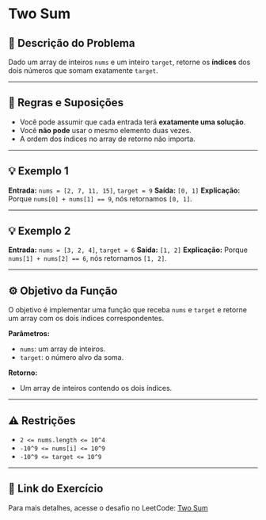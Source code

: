# Two Sum

## 📝 Descrição do Problema

Dado um array de inteiros `nums` e um inteiro `target`, retorne os **índices** dos dois números que somam exatamente `target`.

---

## 📌 Regras e Suposições

* Você pode assumir que cada entrada terá **exatamente uma solução**.
* Você **não pode** usar o mesmo elemento duas vezes.
* A ordem dos índices no array de retorno não importa.

---

## 💡 Exemplo 1

**Entrada:** `nums = [2, 7, 11, 15]`, `target = 9`
**Saída:** `[0, 1]`
**Explicação:** Porque `nums[0] + nums[1] == 9`, nós retornamos `[0, 1]`.

---

## 💡 Exemplo 2

**Entrada:** `nums = [3, 2, 4]`, `target = 6`
**Saída:** `[1, 2]`
**Explicação:** Porque `nums[1] + nums[2] == 6`, nós retornamos `[1, 2]`.

---

## ⚙️ Objetivo da Função

O objetivo é implementar uma função que receba `nums` e `target` e retorne um array com os dois índices correspondentes.

**Parâmetros:**
* `nums`: um array de inteiros.
* `target`: o número alvo da soma.

**Retorno:**
* Um array de inteiros contendo os dois índices.

---

## ⚠️ Restrições

* `2 <= nums.length <= 10^4`
* `-10^9 <= nums[i] <= 10^9`
* `-10^9 <= target <= 10^9`

---

## 🔗 Link do Exercício

Para mais detalhes, acesse o desafio no LeetCode:
[Two Sum](https://leetcode.com/problems/two-sum/description/)